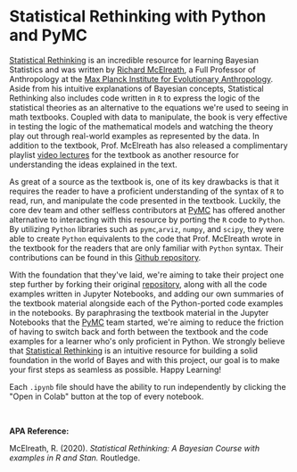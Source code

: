 # **Statistical Rethinking with Python and PyMC**

[Statistical Rethinking](http://xcelab.net/rm/statistical-rethinking/) is an incredible resource for learning Bayesian Statistics and was written by [Richard McElreath](https://xcelab.net/rm/), a Full Professor of Anthropology at the [Max Planck Institute for Evolutionary Anthropology](https://www.eva.mpg.de/ecology/staff/richard-mcelreath/). Aside from his intuitive explanations of Bayesian concepts, Statistical Rethinking also includes code written in `R` to express the logic of the statistical theories as an alternative to the equations we're used to seeing in math textbooks. Coupled with data to manipulate, the book is very effective in testing the logic of the mathematical models and watching the theory play out through real-world examples as represented by the data. In addition to the textbook,  Prof. McElreath has also released a complimentary playlist [video lectures](https://www.youtube.com/playlist?list=PLDcUM9US4XdM9_N6XUUFrhghGJ4K25bFc) for the textbook as another resource for understanding the ideas explained in the text.

As great of a source as the textbook is, one of its key drawbacks is that it requires the reader to have a proficient understanding of the syntax of `R` to read, run, and manipulate the code presented in the textbook. Luckily, the core dev team and other selfless contributors at [PyMC](https://github.com/pymc-devs/) has offered another alternative to interacting with this resource by porting the `R` code to `Python`. By utilizing `Python` libraries such as `pymc`,`arviz`, `numpy`, and `scipy`, they were able to create `Python` equivalents to the code that Prof. McElreath wrote in the textbook for the readers that are only familiar with `Python` syntax. Their contributions can be found in this [Github repository](https://github.com/pymc-devs/pymc-resources/tree/main/Rethinking_2).

With the foundation that they've laid, we're aiming to take their project one step further by forking their original [repository](https://github.com/pymc-devs/pymc-resources/tree/main/Rethinking_2), along with all the code examples written in Jupyter Notebooks, and adding our own summaries of the textbook material alongside each of the Python-ported code examples in the notebooks. By paraphrasing the textbook material in the Jupyter Notebooks that the [PyMC](https://www.pymc.io/welcome.html) team started, we're aiming to reduce the friction of having to switch back and forth between the textbook and the code examples for a learner who's only proficient in Python. We strongly believe that [Statistical Rethinking](https://www.routledge.com/Statistical-Rethinking-A-Bayesian-Course-with-Examples-in-R-and-STAN/McElreath/p/book/9780367139919) is an intuitive resource for building a solid foundation in the world of Bayes and with this project, our goal is to make your first steps as seamless as possible. Happy Learning!

Each `.ipynb` file should have the ability to run independently by clicking the "Open in Colab" button at the top of every notebook.

<br>

**APA Reference:**

McElreath, R. (2020). *Statistical Rethinking: A Bayesian Course with examples in R and Stan.* Routledge.